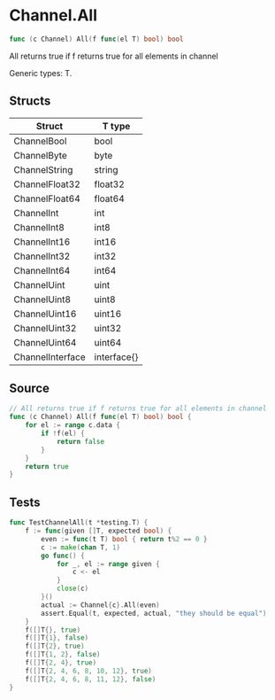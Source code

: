 # Channel.All

```go
func (c Channel) All(f func(el T) bool) bool
```

All returns true if f returns true for all elements in channel

Generic types: T.

## Structs

| Struct | T type |
| ------ | ------ |
| ChannelBool | bool |
| ChannelByte | byte |
| ChannelString | string |
| ChannelFloat32 | float32 |
| ChannelFloat64 | float64 |
| ChannelInt | int |
| ChannelInt8 | int8 |
| ChannelInt16 | int16 |
| ChannelInt32 | int32 |
| ChannelInt64 | int64 |
| ChannelUint | uint |
| ChannelUint8 | uint8 |
| ChannelUint16 | uint16 |
| ChannelUint32 | uint32 |
| ChannelUint64 | uint64 |
| ChannelInterface | interface{} |

## Source

```go
// All returns true if f returns true for all elements in channel
func (c Channel) All(f func(el T) bool) bool {
	for el := range c.data {
		if !f(el) {
			return false
		}
	}
	return true
}
```

## Tests

```go
func TestChannelAll(t *testing.T) {
	f := func(given []T, expected bool) {
		even := func(t T) bool { return t%2 == 0 }
		c := make(chan T, 1)
		go func() {
			for _, el := range given {
				c <- el
			}
			close(c)
		}()
		actual := Channel{c}.All(even)
		assert.Equal(t, expected, actual, "they should be equal")
	}
	f([]T{}, true)
	f([]T{1}, false)
	f([]T{2}, true)
	f([]T{1, 2}, false)
	f([]T{2, 4}, true)
	f([]T{2, 4, 6, 8, 10, 12}, true)
	f([]T{2, 4, 6, 8, 11, 12}, false)
}
```